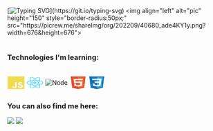 [![Typing SVG](https://readme-typing-svg.herokuapp.com/?lines=Hello+World,+I´m+Alison.;Nice+to+meet+you!)](https://git.io/typing-svg)
<img align="left" alt="pic" height="150" style="border-radius:50px;" src="https://picrew.me/shareImg/org/202209/40680_ade4KY1y.png?width=676&height=676">
 #
 #
 #
 



 

### Technologies I'm learning:
<div style="display: inline_block"><br>
  <img align="center" alt="Js" height="30" width="40" src="https://raw.githubusercontent.com/devicons/devicon/master/icons/javascript/javascript-plain.svg">  
  <img align="center" alt="React" height="30" width="40" src="https://raw.githubusercontent.com/devicons/devicon/master/icons/react/react-original.svg">  
  <img align="center" alt="Node" height="30" width="40" src="https://cdn.jsdelivr.net/gh/devicons/devicon/icons/nodejs/nodejs-original.svg">                      
  <img align="center" alt="HTML" height="30" width="40" src="https://raw.githubusercontent.com/devicons/devicon/master/icons/html5/html5-original.svg">
  <img align="center" alt="CSS" height="30" width="40" src="https://raw.githubusercontent.com/devicons/devicon/master/icons/css3/css3-original.svg">   
 </div>
 
##
### You can also find me here:
<div> 
  <a href = "mailto:alisonschatzng@gmail.com"><img src="https://img.shields.io/badge/-Gmail-%23333?style=for-the-badge&logo=gmail&logoColor=white" target="_blank"></a>
  <a href="https://www.linkedin.com/in/alison-schatz-10b75b246/" target="_blank"><img src="https://img.shields.io/badge/-LinkedIn-%230077B5?style=for-the-badge&logo=linkedin&logoColor=white" target="_blank"></a>  
</div>
